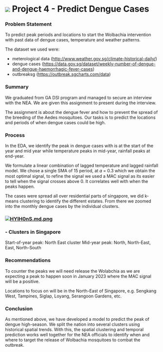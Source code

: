 # ![](https://ga-dash.s3.amazonaws.com/production/assets/logo-9f88ae6c9c3871690e33280fcf557f33.png) Project 4 - Predict Dengue Cases


### Problem Statement

To predict peak periods and locations to start the Wolbachia intervention with past data of dengue cases, temperature and weather patterns.

The dataset we used were: 
- meterological data (http://www.weather.gov.sg/climate-historical-daily/)
- dengue cases (https://data.gov.sg/dataset/weekly-number-of-dengue-and-dengue-haemorrhagic-fever-cases)
- outbreaksg (https://outbreak.sgcharts.com/data)

### Summary

We graduated from GA DSI program and managed to secure an interview with the NEA. We are given this assignment to present during the interview.

The assignment is about the dengue fever and how to prevent the spread of the breeding of the Aedes mosquitoes. Our tasks is to predict the locations and periods of when dengue cases could be high.


### Process

In the EDA, we identify the peak in dengue cases with is at the start of the year and mid year while temperature peaks in mid-year, rainfall peaks at end-year.

We formulate a linear combination of lagged temperature and lagged rainfall model.
We chose a single SMA of 15 period, at 𝛼 = 0.3 which we obtain the most optimal signal, to refine the signal we used a MAC signal as its easier to tell when the signal crosses above 0. It correlates well with when the peaks happen.


The cases were spread all over residential parts of singapore, we did k-means clustering to identify the different estates. From there we zoomed into the monthly dengue cases by the individual clusters.

### [![HYIH0nS.md.png](https://iili.io/HYIH0nS.md.png)](https://freeimage.host/i/HYIH0nS) 
### - Clusters in Singapore

Start-of-year peak: North East cluster
Mid-year peak: North, North-East, East, North-South


### Recommendations

To counter the peaks we will need release the Wolabchia as we are expecting a peak to happen soon in January 2023 where the MAC signal will be a positive.

Locations to focus on will be in the North-East of Singapore, e.g. Sengkang West, Tampines, Siglap, Loyang, Serangoon Gardens, etc.


### Conclusion

As mentioned above, we have developed a model to predict the peak of dengue high-season.
We split the nation into several clusters using historical spatial trends. With this, the spatial clustering and temporal prediction works well together for the NEA officials to identify when and where to target the release of Wolbachia mosquitoes to combat the outbreak.

